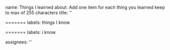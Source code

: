name: Things I learned
about: Add one item for each thing you learned keep to max of 255 characters
title: ''


=======
labels: things I know

=======
labels: i know

assignees: ''
